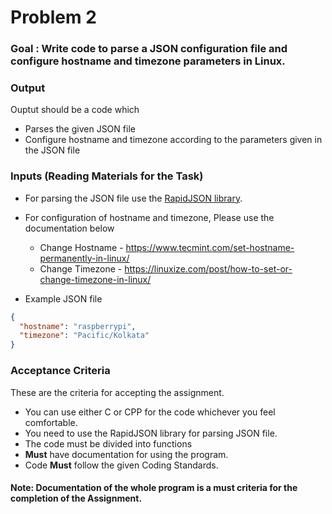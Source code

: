 # Problem 2

### Goal : Write code to parse a JSON configuration file and configure hostname and timezone  parameters in Linux.


### Output
Ouptut should be a code which 
- Parses the given JSON file
- Configure hostname and timezone according to the parameters given in the JSON file

### Inputs (Reading Materials for the Task)

- For parsing the JSON file use the [RapidJSON library](examples/RapidJson.md).

- For configuration of hostname and timezone, Please use the documentation below
    - Change Hostname - https://www.tecmint.com/set-hostname-permanently-in-linux/
    - Change Timezone - https://linuxize.com/post/how-to-set-or-change-timezone-in-linux/

- Example JSON file
```json
{
  "hostname": "raspberrypi",
  "timezone": "Pacific/Kolkata"
}
```


### Acceptance Criteria
These are the criteria for accepting the assignment.

- You can use either C or CPP for the code whichever you feel comfortable.
- You need to use the RapidJSON library for parsing JSON file. 
- The code must be divided into functions 
- **Must** have documentation for using the program.
- Code **Must** follow the given Coding Standards.


#### Note: Documentation of the whole program is a must criteria for the completion of the Assignment.